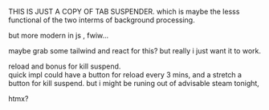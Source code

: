THIS IS JUST A COPY OF TAB SUSPENDER. which is maybe the lesss functional of the two interms of background processing.

but more modern in js , fwiw...


maybe grab some tailwind and react for this? but really i just want it to work.

reload and bonus for kill suspend.  
quick impl could have a button for reload every 3 mins, and a stretch a button for kill suspend. but i might be runing out of advisable steam tonight,


htmx?

